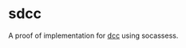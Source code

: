 # sdcc

A proof of implementation for [dcc](<https://github.com/COMP1511UNSW/dcc>) using
socassess.
